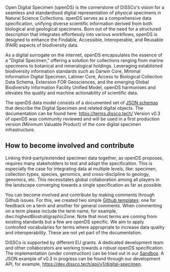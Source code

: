 Open Digital Specimen (openDS) is the cornerstone of DiSSCo's vision for a seamless and standardised digital representation of physical specimens in Natural Science Collections. openDS serves as a comprehensive data specification, unifying diverse scientific information derived from both biological and geological specimens. Born out of the need for a structured description that integrates effortlessly into various workflows, openDS is designed to enhance the Findable, Accessible, Interoperable, and Reusable (FAIR) aspects of biodiversity data.

As a digital surrogate on the internet, openDS encapsulates the essence of a "Digital Specimen," offering a solution for collections ranging from marine specimens to botanical and mineralogical holdings. Leveraging established biodiversity information standards such as Darwin Core, Minimal Information Digital Specimen, Latimer Core, Access to Biological Collection Data Schema, Extension FOR Geosciences, and the emerging Global Biodiversity Information Facility Unified Model, openDS harmonises and elevates the quality and machine actionability of scientific data.

The openDS data model consists of a documented set of [JSON schemas](https://schemas.dissco.tech/) that describe the Digital Specimen and related digital objects. The documentation can be found here: https://terms.dissco.tech/ 
Version v0.3 of openDS was community reviewed and will be used in a first production version (Minimum Valuable Product) of the core digital specimen infrastructure.

## How to become involved and contribute
Linking third-party/extended specimen data together, as openDS proposes, requires many stakeholders to test and adopt the specification. This is especially the case for integrating data at multiple levels, like: specimen, collection types, species, genomics, and cross-discipline to geology, genomics, etc. This necessitates global collaboration among all players in the landscape converging towards a single specification as far as possible. 

You can become involved and contribute by making comments through Github issues. For this, we created two simple [Github templates](https://github.com/DiSSCo/openDS/issues/new/choose): one for feedback on a term and another for general comments. When commenting on a term please include the term name, for example, dwc:highestBiostratigraphicZone. Note that most terms are coming from existing standards but a few are openDS specific. We aim to apply controlled vocabularies for terms where appropriate to increase data quality and interoperability. These are not yet part of the documentation.

DiSSCo is supported by different EU grants. A dedicated development team and other collaborators are working towards a robust openDS specification.  The implementation (under construction) can be tried out in our [Sandbox](https://sandbox.dissco.tech/). A JSON example of v0.3 in progress can be found through our development API, for example, https://dev.dissco.tech/api/v1/digital-specimen.



